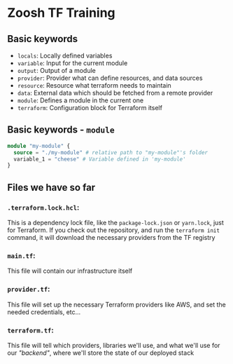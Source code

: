 # Zoosh TF Training

## Basic keywords

* `locals`: Locally defined variables
* `variable`: Input for the current module
* `output`:  Output of a module
* `provider`: Provider what can define resources, and data sources
* `resource`: Resource what terraform needs to maintain
* `data`: External data which should be fetched from a remote provider
* `module`: Defines a module in the current one
* `terraform`: Configuration block for Terraform itself

## Basic keywords - `module`
```terraform
module "my-module" {
  source = "./my-module" # relative path to "my-module"'s folder
  variable_1 = "cheese" # Variable defined in 'my-module'
}
```
## Files we have so far

### `.terraform.lock.hcl`: 
This is a dependency lock file, like the `package-lock.json` or `yarn.lock`, just for Terraform. If you check out the repository, and run the `terraform init` command, it will download the necessary providers from the TF registry

### `main.tf`:
This file will contain our infrastructure itself

### `provider.tf`: 
This file will set up the necessary Terraform providers like AWS, and set the needed credentials, etc...

### `terraform.tf`: 
This file will tell which providers, libraries we'll use, and what we'll use for our _"backend"_, where we'll store the state of our deployed stack
